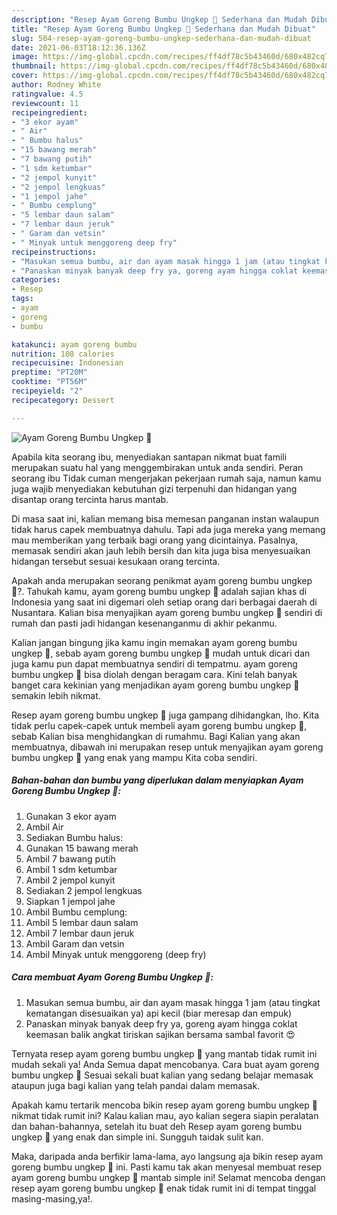 ```yaml
---
description: "Resep Ayam Goreng Bumbu Ungkep 🐔 Sederhana dan Mudah Dibuat"
title: "Resep Ayam Goreng Bumbu Ungkep 🐔 Sederhana dan Mudah Dibuat"
slug: 504-resep-ayam-goreng-bumbu-ungkep-sederhana-dan-mudah-dibuat
date: 2021-06-03T18:12:36.136Z
image: https://img-global.cpcdn.com/recipes/ff4df78c5b43460d/680x482cq70/ayam-goreng-bumbu-ungkep-🐔-foto-resep-utama.jpg
thumbnail: https://img-global.cpcdn.com/recipes/ff4df78c5b43460d/680x482cq70/ayam-goreng-bumbu-ungkep-🐔-foto-resep-utama.jpg
cover: https://img-global.cpcdn.com/recipes/ff4df78c5b43460d/680x482cq70/ayam-goreng-bumbu-ungkep-🐔-foto-resep-utama.jpg
author: Rodney White
ratingvalue: 4.5
reviewcount: 11
recipeingredient:
- "3 ekor ayam"
- " Air"
- " Bumbu halus"
- "15 bawang merah"
- "7 bawang putih"
- "1 sdm ketumbar"
- "2 jempol kunyit"
- "2 jempol lengkuas"
- "1 jempol jahe"
- " Bumbu cemplung"
- "5 lembar daun salam"
- "7 lembar daun jeruk"
- " Garam dan vetsin"
- " Minyak untuk menggoreng deep fry"
recipeinstructions:
- "Masukan semua bumbu, air dan ayam masak hingga 1 jam (atau tingkat kematangan disesuaikan ya) api kecil (biar meresap dan empuk)"
- "Panaskan minyak banyak deep fry ya, goreng ayam hingga coklat keemasan balik angkat tiriskan sajikan bersama sambal favorit 😍"
categories:
- Resep
tags:
- ayam
- goreng
- bumbu

katakunci: ayam goreng bumbu 
nutrition: 108 calories
recipecuisine: Indonesian
preptime: "PT20M"
cooktime: "PT56M"
recipeyield: "2"
recipecategory: Dessert

---
```



![Ayam Goreng Bumbu Ungkep 🐔](https://img-global.cpcdn.com/recipes/ff4df78c5b43460d/680x482cq70/ayam-goreng-bumbu-ungkep-🐔-foto-resep-utama.jpg)

Apabila kita seorang ibu, menyediakan santapan nikmat buat famili merupakan suatu hal yang menggembirakan untuk anda sendiri. Peran seorang ibu Tidak cuman mengerjakan pekerjaan rumah saja, namun kamu juga wajib menyediakan kebutuhan gizi terpenuhi dan hidangan yang disantap orang tercinta harus mantab.

Di masa  saat ini, kalian memang bisa memesan panganan instan walaupun tidak harus capek membuatnya dahulu. Tapi ada juga mereka yang memang mau memberikan yang terbaik bagi orang yang dicintainya. Pasalnya, memasak sendiri akan jauh lebih bersih dan kita juga bisa menyesuaikan hidangan tersebut sesuai kesukaan orang tercinta. 



Apakah anda merupakan seorang penikmat ayam goreng bumbu ungkep 🐔?. Tahukah kamu, ayam goreng bumbu ungkep 🐔 adalah sajian khas di Indonesia yang saat ini digemari oleh setiap orang dari berbagai daerah di Nusantara. Kalian bisa menyajikan ayam goreng bumbu ungkep 🐔 sendiri di rumah dan pasti jadi hidangan kesenanganmu di akhir pekanmu.

Kalian jangan bingung jika kamu ingin memakan ayam goreng bumbu ungkep 🐔, sebab ayam goreng bumbu ungkep 🐔 mudah untuk dicari dan juga kamu pun dapat membuatnya sendiri di tempatmu. ayam goreng bumbu ungkep 🐔 bisa diolah dengan beragam cara. Kini telah banyak banget cara kekinian yang menjadikan ayam goreng bumbu ungkep 🐔 semakin lebih nikmat.

Resep ayam goreng bumbu ungkep 🐔 juga gampang dihidangkan, lho. Kita tidak perlu capek-capek untuk membeli ayam goreng bumbu ungkep 🐔, sebab Kalian bisa menghidangkan di rumahmu. Bagi Kalian yang akan membuatnya, dibawah ini merupakan resep untuk menyajikan ayam goreng bumbu ungkep 🐔 yang enak yang mampu Kita coba sendiri.

<!--inarticleads1-->

##### Bahan-bahan dan bumbu yang diperlukan dalam menyiapkan Ayam Goreng Bumbu Ungkep 🐔:

1. Gunakan 3 ekor ayam
1. Ambil  Air
1. Sediakan  Bumbu halus:
1. Gunakan 15 bawang merah
1. Ambil 7 bawang putih
1. Ambil 1 sdm ketumbar
1. Ambil 2 jempol kunyit
1. Sediakan 2 jempol lengkuas
1. Siapkan 1 jempol jahe
1. Ambil  Bumbu cemplung:
1. Ambil 5 lembar daun salam
1. Ambil 7 lembar daun jeruk
1. Ambil  Garam dan vetsin
1. Ambil  Minyak untuk menggoreng (deep fry)




<!--inarticleads2-->

##### Cara membuat Ayam Goreng Bumbu Ungkep 🐔:

1. Masukan semua bumbu, air dan ayam masak hingga 1 jam (atau tingkat kematangan disesuaikan ya) api kecil (biar meresap dan empuk)
1. Panaskan minyak banyak deep fry ya, goreng ayam hingga coklat keemasan balik angkat tiriskan sajikan bersama sambal favorit 😍




Ternyata resep ayam goreng bumbu ungkep 🐔 yang mantab tidak rumit ini mudah sekali ya! Anda Semua dapat mencobanya. Cara buat ayam goreng bumbu ungkep 🐔 Sesuai sekali buat kalian yang sedang belajar memasak ataupun juga bagi kalian yang telah pandai dalam memasak.

Apakah kamu tertarik mencoba bikin resep ayam goreng bumbu ungkep 🐔 nikmat tidak rumit ini? Kalau kalian mau, ayo kalian segera siapin peralatan dan bahan-bahannya, setelah itu buat deh Resep ayam goreng bumbu ungkep 🐔 yang enak dan simple ini. Sungguh taidak sulit kan. 

Maka, daripada anda berfikir lama-lama, ayo langsung aja bikin resep ayam goreng bumbu ungkep 🐔 ini. Pasti kamu tak akan menyesal membuat resep ayam goreng bumbu ungkep 🐔 mantab simple ini! Selamat mencoba dengan resep ayam goreng bumbu ungkep 🐔 enak tidak rumit ini di tempat tinggal masing-masing,ya!.

